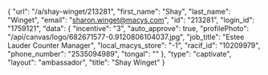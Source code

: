 {
    "url": "\/a\/shay-winget\/213281",
    "first_name": "Shay",
    "last_name": "Winget",
    "email": "sharon.winget@macys.com",
    "id": "213281",
    "login_id": "1759121",
    "data": {
        "incentive": "3",
        "auto_approve": true,
        "profilePhoto": "\/api\/canvas\/logo\/682671577-0.9120806104037.jpg",
        "job_title": "Estee Lauder Counter Manager",
        "local_macys_store": "-1",
        "racif_id": "10209979",
        "phone_number": "2535094989",
        "tongal": ""
    },
    "type": "captivate",
    "layout": "ambassador",
    "title": "Shay Winget"
}